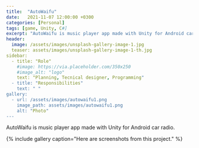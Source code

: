 ```yaml
---
title:  "AutoWaifu"
date:   2021-11-07 12:00:00 +0300
categories: [Personal]
tags: [game, Unity, C#]
excerpt: "AutoWaifu is music player app made with Unity for Android car radio."
header:
  image: /assets/images/unsplash-gallery-image-1.jpg
  teaser: assets/images/unsplash-gallery-image-1-th.jpg
sidebar:
  - title: "Role"
    #image: https://via.placeholder.com/350x250
    #image_alt: "logo"
    text: "Planning, Tecnical designer, Programming"
  - title: "Responsibilities"
    text: " "
gallery:
  - url: /assets/images/autowaifu1.png
    image_path: assets/images/autowaifu1.png
    alt: "Photo"
---
```


AutoWaifu is music player app made with Unity for Android car radio.

{% include gallery caption="Here are screenshots from this project." %}